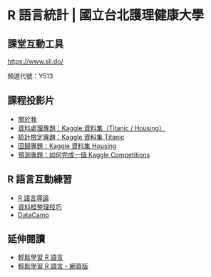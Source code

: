 # R 語言統計 | 國立台北護理健康大學

## 課堂互動工具

<https://www.sli.do/>

頻道代號：Y513

<!--

## 課堂同步程式碼

- [20181220](https://www.dropbox.com/s/18shomjhtyn2dww/20181220.R?dl=0)
- [20181219](https://www.dropbox.com/s/1y0zyut3su1pj9r/20181219_ntunhs.R?dl=0)

-->

## 課程投影片

- [關於我](about-me.html)
- [資料處理專題：Kaggle 資料集（Titanic / Housing）](data-manipulation.html)
- [統計檢定專題：Kaggle 資料集 Titanic](hypothesis-test.html)
- [回歸專題：Kaggle 資料集 Housing]()
- [預測專題：如何完成一個 Kaggle Competitions]()

<!--

### PDF 格式

- [Getting Started with R](https://yaojenkuo.io/learn-r-ntub/getting_started.pdf)
- [Variable Types in R](https://yaojenkuo.io/learn-r-ntub/var_types.pdf)
- [Data Structures in R](https://yaojenkuo.io/learn-r-ntub/data_structures.pdf)
- [Getting Data with R](https://yaojenkuo.io/learn-r-ntub/getting_data.pdf)
- [Project: Programming with R](https://yaojenkuo.io/learn-r-ntub/proj_prgwr.pdf)
- [Exploring Data with R](https://yaojenkuo.io/learn-r-ntub/exploring_data.pdf)
- [Project: Exploratory Data Analysis](https://yaojenkuo.io/learn-r-ntub/proj_edawr.pdf)

-->

## R 語言互動練習

- [R 語言導論](https://www.datacamp.com/community/open-courses/r-%E8%AA%9E%E8%A8%80%E5%B0%8E%E8%AB%96?tap_a=5644-dce66f&tap_s=194899-1fb421)
- [資料框整理技巧](https://www.datacamp.com/community/open-courses/%E8%B3%87%E6%96%99%E6%A1%86%E6%95%B4%E7%90%86%E6%8A%80%E5%B7%A7?tap_a=5644-dce66f&tap_s=194899-1fb421)
- [DataCamp](https://www.datacamp.com/courses/tech:r?tap_a=5644-dce66f&tap_s=194899-1fb421)

## 延伸閱讀

- [輕鬆學習 R 語言](https://www.books.com.tw/products/0010835361)
- [輕鬆學習 R 語言 - 網頁版](https://www.datainpoint.com/r-essentials/)
